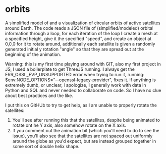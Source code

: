 # orbits
A simplified model of and a visualization of circular orbits of active satellites around Earth.
The code reads a JSON file of (simplified/modeled) orbital information through a loop, for each iteration of the loop I create a mesh at a specified height, give it the specified "speed", and create an object at 0,0,0 for it to rotate around, additionally each satellite is given a randomly generated initial y rotation "angle" so that
they are spread out at the beginning of the animation.  

Warning: this is my first time playing around with GIT, also my first project in JS, I used a boilerplate to get ThreeJS running.
I always get the ERR_OSSL_EVP_UNSUPPORTED error when trying to run it, running: $env:NODE_OPTIONS="--openssl-legacy-provider", fixes it.
If anything is extremely dumb, or unclear, I apologize, I generally work with data in Python and SQL and never needed to collaborate on code. So I have no clue about
best practices and the like. 

I put this on GitHUb to try to get help, as I am unable to properly rotate the satellites:

  1. You'll see after running this that the satellites, despite being animated to rotate ont he Y axis, also somehow rotate on the X axis. 
  2. If you comment out the animation bit (which you'll need to do to see the issue), you'll also see that the satellites are not spaced out uniformly around the globe        as you'd expect,  but are instead grouped together in some sort of double helix shape. 
     

